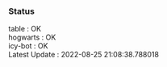 ### Status


table : OK  
hogwarts : OK  
icy-bot : OK  
Latest Update : 2022-08-25 21:08:38.788018

